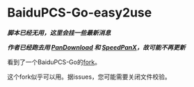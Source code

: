 # BaiduPCS-Go-easy2use

___脚本已经无用，这里会挂一些最新消息___

___作者已经跑去用 [PanDownload](https://www.pandownload.com) 和 [SpeedPanX](https://www.speedx.com/)，故可能不再更新___


看到了一个BaiduPCS-Go的[fork](https://github.com/felixonmars/BaiduPCS-Go)。

这个fork似乎可以用。据issues，您可能需要关闭文件校验。
